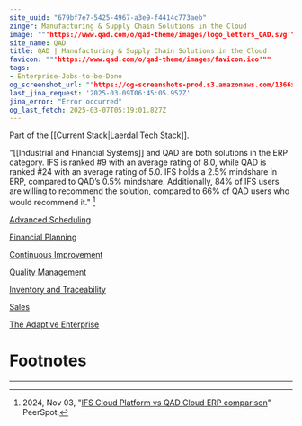 ```yaml
---
site_uuid: "679bf7e7-5425-4967-a3e9-f4414c773aeb"
zinger: Manufacturing & Supply Chain Solutions in the Cloud
image: ""'https://www.qad.com/o/qad-theme/images/logo_letters_QAD.svg'""
site_name: QAD
title: QAD | Manufacturing & Supply Chain Solutions in the Cloud
favicon: ""'https://www.qad.com/o/qad-theme/images/favicon.ico'""
tags:
- Enterprise-Jobs-to-be-Done
og_screenshot_url: ""https://og-screenshots-prod.s3.amazonaws.com/1366x768/80/false/9c0d96c6c9fb1deac367ba04058b3809532a4383c1b12e533fff7c06e14d91d0.jpeg""
last_jina_request: '2025-03-09T06:45:05.952Z'
jina_error: "Error occurred"
og_last_fetch: 2025-03-07T05:19:01.827Z
---
```


Part of the [[Current Stack|Laerdal Tech Stack]].

"[[Industrial and Financial Systems]] and QAD are both solutions in the ERP category. IFS is ranked #9 with an average rating of 8.0, while QAD is ranked #24 with an average rating of 5.0. IFS holds a 2.5% mindshare in ERP, compared to QAD’s 0.5% mindshare. Additionally, 84% of IFS users are willing to recommend the solution, compared to 66% of QAD users who would recommend it." [^1]

[Advanced Scheduling](https://www.qad.com/solutions/qad-advanced-scheduling)

[Financial Planning](https://www.qad.com/solutions/financial-planning)

[Continuous Improvement](https://www.qad.com/solutions/quality-management-system/features#continuous-improvement)

[Quality Management](https://www.qad.com/solutions/qad-eqms)

[Inventory and Traceability](https://www.qad.com/solutions/inventory-and-traceability)

[Sales](https://www.qad.com/solutions/sales)

[The Adaptive Enterprise](https://www.qad.com/adaptive-enterprise)

# Footnotes
***
[^1]: 2024, Nov 03, "[IFS Cloud Platform vs QAD Cloud ERP comparison](https://www.peerspot.com/products/comparisons/ifs-cloud-platform_vs_qad-cloud-erp)" PeerSpot. 



